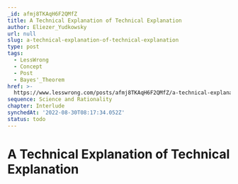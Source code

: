 ```yaml
---
_id: afmj8TKAqH6F2QMfZ
title: A Technical Explanation of Technical Explanation
author: Eliezer_Yudkowsky
url: null
slug: a-technical-explanation-of-technical-explanation
type: post
tags:
  - LessWrong
  - Concept
  - Post
  - Bayes'_Theorem
href: >-
  https://www.lesswrong.com/posts/afmj8TKAqH6F2QMfZ/a-technical-explanation-of-technical-explanation
sequence: Science and Rationality
chapter: Interlude
synchedAt: '2022-08-30T08:17:34.052Z'
status: todo
---
```


# A Technical Explanation of Technical Explanation

